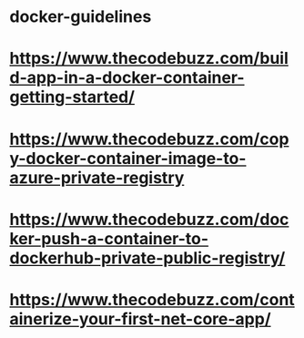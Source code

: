 # docker-guidelines

# https://www.thecodebuzz.com/build-app-in-a-docker-container-getting-started/

# https://www.thecodebuzz.com/copy-docker-container-image-to-azure-private-registry

# https://www.thecodebuzz.com/docker-push-a-container-to-dockerhub-private-public-registry/

# https://www.thecodebuzz.com/containerize-your-first-net-core-app/

